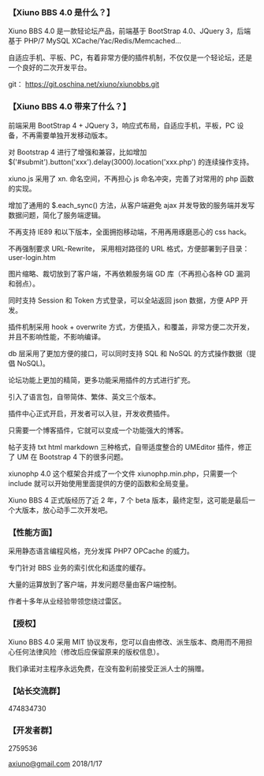 ### 【Xiuno BBS 4.0 是什么？】
Xiuno BBS 4.0 是一款轻论坛产品，前端基于 BootStrap 4.0、JQuery 3，后端基于 PHP/7 MySQL XCache/Yac/Redis/Memcached...

自适应手机、平板、PC，有着非常方便的插件机制，不仅仅是一个轻论坛，还是一个良好的二次开发平台。

git： https://git.oschina.net/xiuno/xiunobbs.git

### 【Xiuno BBS 4.0 带来了什么？】
前端采用 BootStrap 4 + JQuery 3，响应式布局，自适应手机，平板，PC 设备，不再需要单独开发移动版本。

对 Bootstrap 4 进行了增强和兼容，比如增加 $('#submit').button('xxx').delay(3000).location('xxx.php') 的连续操作支持。

xiuno.js 采用了 xn. 命名空间，不再担心 js 命名冲突，完善了对常用的 php 函数的实现。

增加了通用的 $.each_sync() 方法，从客户端避免 ajax 并发导致的服务端并发写数据问题，简化了服务端逻辑。

不再支持 IE89 和以下版本，全面拥抱移动端，不用再用琢磨恶心的 css hack。

不再强制要求 URL-Rewrite， 采用相对路径的 URL 格式，方便部署到子目录：user-login.htm

图片缩略、裁切放到了客户端，不再依赖服务端 GD 库（不再担心各种 GD 漏洞和弱点）。

同时支持 Session 和 Token 方式登录，可以全站返回 json 数据，方便 APP 开发。

插件机制采用 hook + overwrite 方式，方便插入，和覆盖，非常方便二次开发，并且不影响性能，不影响编译。

db 层采用了更加方便的接口，可以同时支持 SQL 和 NoSQL 的方式操作数据（提倡 NoSQL)。

论坛功能上更加的精简，更多功能采用插件的方式进行扩充。

引入了语言包，自带简体、繁体、英文三个版本。

插件中心正式开启，开发者可以入驻，开发收费插件。

只需要一个博客插件，它就可以变成一个功能强大的博客。

帖子支持 txt html markdown 三种格式，自带适度整合的 UMEditor 插件，修正了 UM 在 Bootstrap 4 下的很多问题。

xiunophp 4.0 这个框架合并成了一个文件 xiunophp.min.php，只需要一个 include 就可以开始使用里面提供的方便的函数和全局变量。

Xiuno BBS 4 正式版经历了近 2 年，7 个 beta 版本，最终定型，这可能是最后一个大版本，放心动手二次开发吧。


### 【性能方面】
采用静态语言编程风格，充分发挥 PHP7 OPCache 的威力。

专门针对 BBS 业务的索引优化和适度的缓存。

大量的运算放到了客户端，并发问题尽量由客户端控制。

作者十多年从业经验带领您绕过雷区。

### 【授权】
Xiuno BBS 4.0 采用 MIT 协议发布，您可以自由修改、派生版本、商用而不用担心任何法律风险（修改后应保留原来的版权信息）。

我们承诺对主程序永远免费，在没有盈利前接受正派人士的捐赠。

### 【站长交流群】
474834730

### 【开发者群】
2759536

axiuno@gmail.com
2018/1/17

